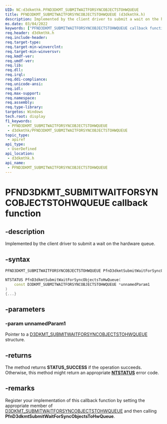 ```yaml
---
UID: NC:d3dkmthk.PFND3DKMT_SUBMITWAITFORSYNCOBJECTSTOHWQUEUE
title: PFND3DKMT_SUBMITWAITFORSYNCOBJECTSTOHWQUEUE (d3dkmthk.h)
description: Implemented by the client driver to submit a wait on the hardware queue.
ms.date: 03/04/2022
keywords: ["PFND3DKMT_SUBMITWAITFORSYNCOBJECTSTOHWQUEUE callback function"]
req.header: d3dkmthk.h
req.include-header: 
req.target-type: 
req.target-min-winverclnt: 
req.target-min-winversvr: 
req.kmdf-ver: 
req.umdf-ver: 
req.lib: 
req.dll: 
req.irql: 
req.ddi-compliance: 
req.unicode-ansi: 
req.idl: 
req.max-support: 
req.namespace: 
req.assembly: 
req.type-library: 
targetos: Windows
tech.root: display
f1_keywords:
 - PFND3DKMT_SUBMITWAITFORSYNCOBJECTSTOHWQUEUE
 - d3dkmthk/PFND3DKMT_SUBMITWAITFORSYNCOBJECTSTOHWQUEUE
topic_type:
 - apiref
api_type:
 - UserDefined
api_location:
 - d3dkmthk.h
api_name:
 - PFND3DKMT_SUBMITWAITFORSYNCOBJECTSTOHWQUEUE
---
```


# PFND3DKMT_SUBMITWAITFORSYNCOBJECTSTOHWQUEUE callback function

## -description

Implemented by the client driver to submit a wait on the hardware queue.

## -syntax

```cpp
PFND3DKMT_SUBMITWAITFORSYNCOBJECTSTOHWQUEUE PfnD3dkmtSubmitWaitForSyncObjectsToHwQueue;

NTSTATUS PfnD3dkmtSubmitWaitForSyncObjectsToHwQueue(
    const D3DKMT_SUBMITWAITFORSYNCOBJECTSTOHWQUEUE *unnamedParam1
)
{...}
```

## -parameters

### -param unnamedParam1

Pointer to a [D3DKMT_SUBMITWAITFORSYNCOBJECTSTOHWQUEUE](ns-d3dkmthk-_d3dkmt_submitwaitforsyncobjectstohwqueue.md) structure.

## -returns

The method returns **STATUS_SUCCESS** if the operation succeeds. Otherwise, this method might return an appropriate **[NTSTATUS](/windows-hardware/drivers/kernel/ntstatus-values)** error code.

## -remarks

Register your implementation of this callback function by setting the appropriate member of [D3DKMT_SUBMITWAITFORSYNCOBJECTSTOHWQUEUE](ns-d3dkmthk-_d3dkmt_submitwaitforsyncobjectstohwqueue.md) and then calling **PfnD3dkmtSubmitWaitForSyncObjectsToHwQueue**.
